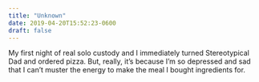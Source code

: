 ```yaml
---
title: "Unknown"
date: 2019-04-20T15:52:23-0600
draft: false
---
```


My first night of real solo custody and I immediately turned Stereotypical Dad and ordered pizza.
But, really, it’s because I’m so depressed and sad that I can’t muster the energy to make the meal I bought ingredients for.
